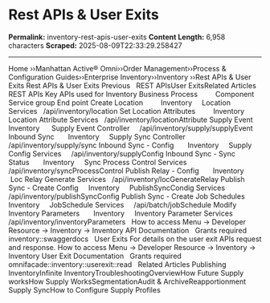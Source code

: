 # Rest APIs & User Exits

**Permalink:** inventory-rest-apis-user-exits
**Content Length:** 6,958 characters
**Scraped:** 2025-08-09T22:33:29.258427

---

Home &rsaquo;&rsaquo;Manhattan Active® Omni&rsaquo;&rsaquo;Order Management&rsaquo;&rsaquo;Process & Configuration Guides&rsaquo;&rsaquo;Enterprise Inventory&rsaquo;&rsaquo;Inventory ››Rest APIs & User Exits Rest APIs & User Exits Previous &nbsp; REST APIsUser ExitsRelated Articles REST APIs Key APIs used for Inventory Business Process&nbsp;&nbsp; &nbsp;&nbsp;&nbsp; &nbsp; Component&nbsp;&nbsp; Service group End point Create Location&nbsp;&nbsp; &nbsp; &nbsp; &nbsp; Inventory&nbsp;&nbsp; &nbsp; Location Services&nbsp;&nbsp; /api/inventory/location Set Location Attributes&nbsp;&nbsp; &nbsp; &nbsp; &nbsp; Inventory&nbsp;&nbsp; &nbsp; Location Attribute Services&nbsp;&nbsp; /api/inventory/locationAttribute Supply Event&nbsp;&nbsp; Inventory&nbsp;&nbsp; &nbsp; &nbsp;Supply Event Controller&nbsp;&nbsp; &nbsp; /api/inventory/supply/supplyEvent &nbsp; Inbound Sync&nbsp;&nbsp; &nbsp; &nbsp; Inventory&nbsp;&nbsp; &nbsp; Supply Sync Controller&nbsp;&nbsp; &nbsp; /api/inventory/supply/sync Inbound Sync - Config&nbsp;&nbsp; &nbsp; &nbsp; Inventory&nbsp;&nbsp; &nbsp; Supply Config Services&nbsp;&nbsp; &nbsp; /api/inventory/supplyConfig Inbound Sync - Sync Status&nbsp;&nbsp; &nbsp; &nbsp; Inventory&nbsp;&nbsp; &nbsp; Sync Process Control Services&nbsp;&nbsp; &nbsp; /api/inventory/syncProcessControl Publish Relay - Config&nbsp;&nbsp; &nbsp; &nbsp; Inventory&nbsp;&nbsp; &nbsp; &nbsp;Loc Relay Generate Services&nbsp;&nbsp; /api/inventory/locGenerateRelay Publish Sync - Create Config&nbsp;&nbsp; &nbsp; Inventory&nbsp;&nbsp; &nbsp; PublishSyncCondig Services&nbsp;&nbsp; /api/inventory/publishSyncConfig Publish Sync - Create Job Schedules&nbsp;&nbsp; &nbsp; Inventory&nbsp;&nbsp; &nbsp; JobSchedule Services&nbsp;&nbsp; &nbsp; /api/batch/jobSchedule Modify Inventory Parameters&nbsp;&nbsp; &nbsp; &nbsp; Inventory&nbsp;&nbsp; &nbsp; Inventory Parameter Services&nbsp;&nbsp; &nbsp; /api/inventory/inventoryParameters &nbsp; How to access Menu -&gt; Developer Resource -&gt; Inventory -&gt; Inventory API Documentation &nbsp; Grants required inventory::swaggerdocs &nbsp; User Exits For details on the user exit APIs request and response. How to access Menu -&gt; Developer Resource -&gt; Inventory -&gt; Inventory User Exit Documentation &nbsp; Grants required omnifacade::inventory::userexit::read &nbsp; Related Articles Publishing InventoryInfinite InventoryTroubleshootingOverviewHow Future Supply worksHow Supply WorksSegmentationAudit & ArchiveReapportionment Supply SyncHow to Configure Supply Profiles